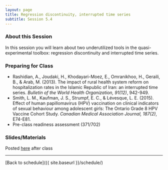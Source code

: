 ```yaml
---
layout: page
title: Regression discontinuity, interrupted time series
subtitle: Session 5.4
---
```


### About this Session

In this session you will learn about two underutilized tools in the quasi-experimental toolbox: regression discontinuity and interrupted time series.

### Preparing for Class

* Rashidian, A., Joudaki, H., Khodayari-Moez, E., Omranikhoo, H., Geraili, B., & Arab, M. (2013). The impact of rural health system reform on hospitalization rates in the Islamic Republic of Iran: an interrupted time series. *Bulletin of the World Health Organization, 91(12)*, 942-949.
* Smith, L. M., Kaufman, J. S., Strumpf, E. C., & Lévesque, L. E. (2015). Effect of human papillomavirus (HPV) vaccination on clinical indicators of sexual behaviour among adolescent girls: The Ontario Grade 8 HPV Vaccine Cohort Study. *Canadian Medical Association Journal, 187(2)*, E74-E81.
* Pre-class readiness assessment (371/702)

### Slides/Materials

Posted [here](https://drive.google.com/drive/folders/0Bxn_jkXZ1lxuVklQakF4MjZGSDQ?usp=sharing) after class

* * *

[Back to schedule]({{ site.baseurl }}/schedule/)